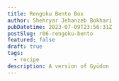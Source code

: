```yaml
---
title: Rengoku Bento Box
author: Shehryar Jehanzeb Bokhari
pubDatetime: 2023-07-09T23:56:31Z
postSlug: r06-rengoku-bento
featured: false
draft: true
tags:
  - recipe
description: A version of Gyūdon
---
```

